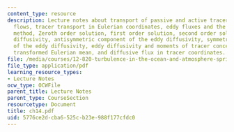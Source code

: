 ```yaml
---
content_type: resource
description: Lecture notes about transport of passive and active tracers in turbulent
  flows, tracer transport in Eulerian coordinates, eddy fluxes and the multi-scale
  method, Zeroth order solution, first order solution, second order solution, eddy
  diffusivity, antisymmetric component of the eddy diffusivity, symmetric component
  of the eddy diffusivity, eddy diffusivity and moments of tracer concentration, the
  transformed Eulerian mean, and diffusive flux in tracer coordinates.
file: /media/courses/12-820-turbulence-in-the-ocean-and-atmosphere-spring-2006/5776ce2dcba6525cb23e988f177cfdc0_ch14.pdf
file_type: application/pdf
learning_resource_types:
- Lecture Notes
ocw_type: OCWFile
parent_title: Lecture Notes
parent_type: CourseSection
resourcetype: Document
title: ch14.pdf
uid: 5776ce2d-cba6-525c-b23e-988f177cfdc0
---
```


